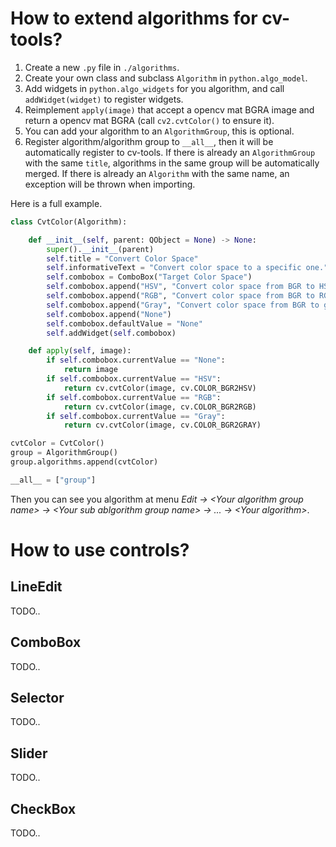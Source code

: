 # How to extend algorithms for cv-tools?
1. Create a new `.py` file in `./algorithms`.
2. Create your own class and subclass `Algorithm` in `python.algo_model`.
3. Add widgets in `python.algo_widgets` for you algorithm, and call `addWidget(widget)` to register widgets.
4. Reimplement `apply(image)` that accept a opencv mat BGRA image and return a opencv mat BGRA (call `cv2.cvtColor()` to ensure it).
5. You can add your algorithm to an `AlgorithmGroup`, this is optional.
6. Register algorithm/algorithm group to `__all__`, then it will be automatically register to cv-tools. If there is already an `AlgorithmGroup` with the same `title`, algorithms in the same group will be automatically merged. If there is already an `Algorithm` with the same name, an exception will be thrown when importing.

Here is a full example.
```python
class CvtColor(Algorithm):

    def __init__(self, parent: QObject = None) -> None:
        super().__init__(parent)
        self.title = "Convert Color Space"
        self.informativeText = "Convert color space to a specific one."
        self.combobox = ComboBox("Target Color Space")
        self.combobox.append("HSV", "Convert color space from BGR to HSV")
        self.combobox.append("RGB", "Convert color space from BGR to RGB")
        self.combobox.append("Gray", "Convert color space from BGR to gray scale")
        self.combobox.append("None")
        self.combobox.defaultValue = "None"
        self.addWidget(self.combobox)

    def apply(self, image):
        if self.combobox.currentValue == "None":
            return image
        if self.combobox.currentValue == "HSV":
            return cv.cvtColor(image, cv.COLOR_BGR2HSV)
        if self.combobox.currentValue == "RGB":
            return cv.cvtColor(image, cv.COLOR_BGR2RGB)
        if self.combobox.currentValue == "Gray":
            return cv.cvtColor(image, cv.COLOR_BGR2GRAY)

cvtColor = CvtColor()
group = AlgorithmGroup()
group.algorithms.append(cvtColor)

__all__ = ["group"]
```

Then you can see you algorithm at menu *Edit -> \<Your algorithm group name\> -> \<Your sub ablgorithm group name\> -> ... -> \<Your algorithm\>*.

# How to use controls?
## LineEdit
TODO..
## ComboBox
TODO..
## Selector
TODO..
## Slider
TODO..
## CheckBox
TODO..
